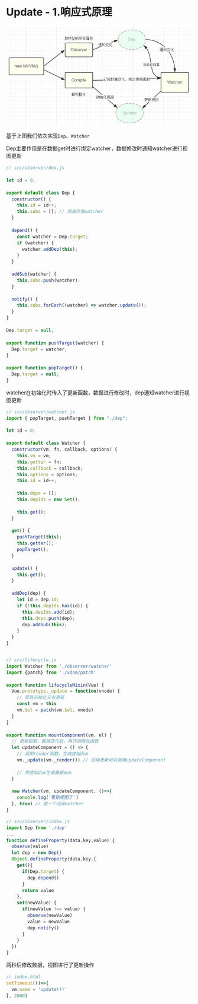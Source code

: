 # Update - 1.响应式原理

<img src="https://raw.githubusercontent.com/Amyas/picgo-bed/master/amyas.github.io/112022-06-14-11-20-49.png" alt="112022-06-14-11-20-49" width="" height="" />

基于上图我们依次实现`Dep`、`Watcher`

Dep主要作用是在数据get时进行绑定watcher，数据修改时通知watcher进行视图更新

``` js
// src/observer/dep.js

let id = 0;

export default class Dep {
  constructor() {
    this.id = id++;
    this.subs = []; // 用来存放watcher
  }

  depend() {
    const watcher = Dep.target;
    if (watcher) {
      watcher.addDep(this);
    }
  }

  addSub(watcher) {
    this.subs.push(watcher);
  }

  notify() {
    this.subs.forEach((watcher) => watcher.update());
  }
}

Dep.target = null;

export function pushTarget(watcher) {
  Dep.target = watcher;
}

export function popTarget() {
  Dep.target = null;
}
```

watcher在初始化时传入了更新函数，数据进行修改时，dep通知watcher进行视图更新

``` js
// src/observer/watcher.js
import { popTarget, pushTarget } from "./dep";

let id = 0;

export default class Watcher {
  constructor(vm, fn, callback, options) {
    this.vm = vm;
    this.getter = fn;
    this.callback = callback;
    this.options = options;
    this.id = id++;

    this.deps = [];
    this.depIds = new Set();

    this.get();
  }

  get() {
    pushTarget(this);
    this.getter();
    popTarget();
  }

  update() {
    this.get();
  }

  addDep(dep) {
    let id = dep.id;
    if (!this.depIds.has(id)) {
      this.depIds.add(id);
      this.deps.push(dep);
      dep.addSub(this);
    }
  }
}
```

``` js

```

``` js
// src/lifecycle.js
import Watcher from './observer/watcher'
import {patch} from './vdom/patch'

export function lifecycleMixin(Vue) {
  Vue.prototype._update = function(vnode) {
    // 既有初始化又有更新
    const vm = this
    vm.$el = patch(vm.$el, vnode)
  }
}

export function mountComponent(vm, el) {
  // 更新函数，数据变化后，再次调用此函数
  let updateComponent = () => {
    // 调用render函数，生成虚拟dom
    vm._update(vm._render()) // 后续更新可以调用updateComponent

    // 用虚拟dom生成真是dom
  }

  new Watcher(vm, updateComponent, ()=>{
    console.log('更新视图了')
  }, true) // 是一个渲染watcher
}
```

``` js
// src/observer/index.js
import Dep from './dep'
...
function defineProperty(data,key,value) {
  observe(value)
  let dep = new Dep()
  Object.defineProperty(data,key,{
    get(){
      if(Dep.target) {
        dep.depend()
      }
      return value
    },
    set(newValue) {
      if(newValue !== value) {
        observe(newValue)
        value = newValue
        dep.notify()
      }
    }
  })
}
```

两秒后修改数据，视图进行了更新操作

``` js
// index.html
setTimeout(()=>{
  vm.name = 'update!!!'
}, 2000)
```